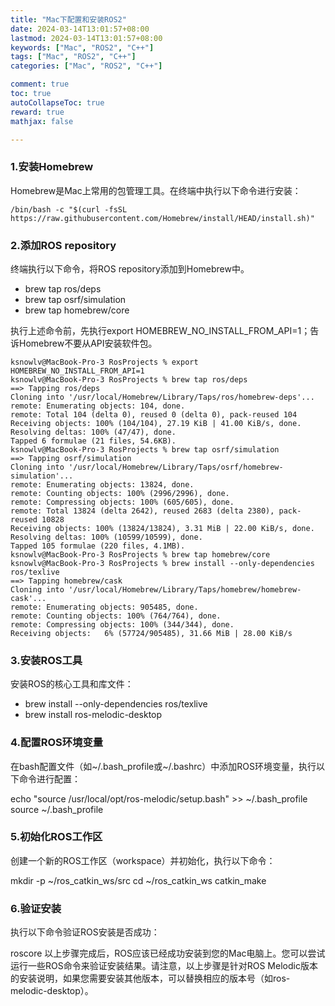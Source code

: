 ```yaml
---
title: "Mac下配置和安装ROS2"
date: 2024-03-14T13:01:57+08:00
lastmod: 2024-03-14T13:01:57+08:00
keywords: ["Mac", "ROS2", "C++"]
tags: ["Mac", "ROS2", "C++"]
categories: ["Mac", "ROS2", "C++"]

comment: true
toc: true
autoCollapseToc: true
reward: true
mathjax: false

---
```


<!--more-->

### 1.安装Homebrew
Homebrew是Mac上常用的包管理工具。在终端中执行以下命令进行安装：

    /bin/bash -c "$(curl -fsSL https://raw.githubusercontent.com/Homebrew/install/HEAD/install.sh)"

### 2.添加ROS repository

终端执行以下命令，将ROS repository添加到Homebrew中。

* brew tap ros/deps
* brew tap osrf/simulation
* brew tap homebrew/core

执行上述命令前，先执行export HOMEBREW_NO_INSTALL_FROM_API=1；告诉Homebrew不要从API安装软件包。

```shell
ksnowlv@MacBook-Pro-3 RosProjects % export HOMEBREW_NO_INSTALL_FROM_API=1
ksnowlv@MacBook-Pro-3 RosProjects % brew tap ros/deps                    
==> Tapping ros/deps
Cloning into '/usr/local/Homebrew/Library/Taps/ros/homebrew-deps'...
remote: Enumerating objects: 104, done.
remote: Total 104 (delta 0), reused 0 (delta 0), pack-reused 104
Receiving objects: 100% (104/104), 27.19 KiB | 41.00 KiB/s, done.
Resolving deltas: 100% (47/47), done.
Tapped 6 formulae (21 files, 54.6KB).
ksnowlv@MacBook-Pro-3 RosProjects % brew tap osrf/simulation
==> Tapping osrf/simulation
Cloning into '/usr/local/Homebrew/Library/Taps/osrf/homebrew-simulation'...
remote: Enumerating objects: 13824, done.
remote: Counting objects: 100% (2996/2996), done.
remote: Compressing objects: 100% (605/605), done.
remote: Total 13824 (delta 2642), reused 2683 (delta 2380), pack-reused 10828
Receiving objects: 100% (13824/13824), 3.31 MiB | 22.00 KiB/s, done.
Resolving deltas: 100% (10599/10599), done.
Tapped 105 formulae (220 files, 4.1MB).
ksnowlv@MacBook-Pro-3 RosProjects % brew tap homebrew/core
ksnowlv@MacBook-Pro-3 RosProjects % brew install --only-dependencies ros/texlive
==> Tapping homebrew/cask
Cloning into '/usr/local/Homebrew/Library/Taps/homebrew/homebrew-cask'...
remote: Enumerating objects: 905485, done.
remote: Counting objects: 100% (764/764), done.
remote: Compressing objects: 100% (344/344), done.
Receiving objects:   6% (57724/905485), 31.66 MiB | 28.00 KiB/s 

```

### 3.安装ROS工具

安装ROS的核心工具和库文件：

* brew install --only-dependencies ros/texlive
* brew install ros-melodic-desktop

### 4.配置ROS环境变量

在bash配置文件（如~/.bash_profile或~/.bashrc）中添加ROS环境变量，执行以下命令进行配置：

echo "source /usr/local/opt/ros-melodic/setup.bash" >> ~/.bash_profile
source ~/.bash_profile

### 5.初始化ROS工作区

创建一个新的ROS工作区（workspace）并初始化，执行以下命令：

mkdir -p ~/ros_catkin_ws/src
cd ~/ros_catkin_ws
catkin_make

### 6.验证安装

执行以下命令验证ROS安装是否成功：

roscore
以上步骤完成后，ROS应该已经成功安装到您的Mac电脑上。您可以尝试运行一些ROS命令来验证安装结果。请注意，以上步骤是针对ROS Melodic版本的安装说明，如果您需要安装其他版本，可以替换相应的版本号（如ros-melodic-desktop）。

